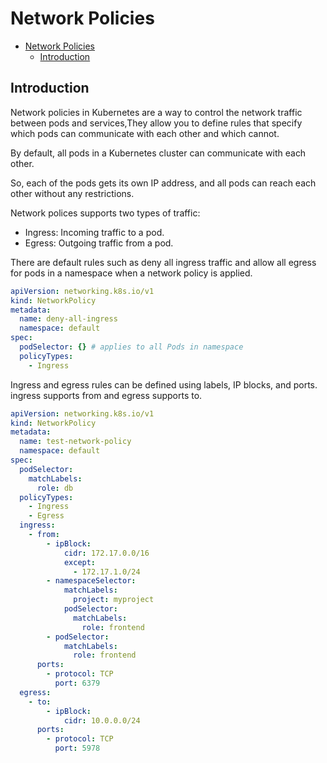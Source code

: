 # Network Policies

<!--toc:start-->

- [Network Policies](#network-policies)
  - [Introduction](#introduction)
  <!--toc:end-->

## Introduction

Network policies in Kubernetes are a way to control the network traffic between
pods and services,They allow you to define rules that specify which pods can
communicate with each other and which cannot.

By default, all pods in a Kubernetes cluster can communicate with each other.

So, each of the pods gets its own IP address, and all pods can reach each other
without any restrictions.

Network polices supports two types of traffic:

- Ingress: Incoming traffic to a pod.
- Egress: Outgoing traffic from a pod.

There are default rules such as deny all ingress traffic and allow all egress
for pods in a namespace when a network policy is applied.

```yaml
apiVersion: networking.k8s.io/v1
kind: NetworkPolicy
metadata:
  name: deny-all-ingress
  namespace: default
spec:
  podSelector: {} # applies to all Pods in namespace
  policyTypes:
    - Ingress
```

Ingress and egress rules can be defined using labels, IP blocks, and ports.
ingress supports from and egress supports to.

```yaml
apiVersion: networking.k8s.io/v1
kind: NetworkPolicy
metadata:
  name: test-network-policy
  namespace: default
spec:
  podSelector:
    matchLabels:
      role: db
  policyTypes:
    - Ingress
    - Egress
  ingress:
    - from:
        - ipBlock:
            cidr: 172.17.0.0/16
            except:
              - 172.17.1.0/24
        - namespaceSelector:
            matchLabels:
              project: myproject
            podSelector:
              matchLabels:
                role: frontend
        - podSelector:
            matchLabels:
              role: frontend
      ports:
        - protocol: TCP
          port: 6379
  egress:
    - to:
        - ipBlock:
            cidr: 10.0.0.0/24
      ports:
        - protocol: TCP
          port: 5978
```
